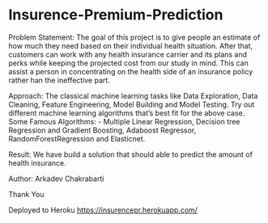 # Insurence-Premium-Prediction

Problem Statement:
The goal of this project is to give people an estimate of how much they need based on their individual health situation. After that, customers can work with any health insurance carrier and its plans and perks while keeping the projected cost from our study in mind. This can assist a person in concentrating on the health side of an insurance policy rather han the ineffective part.

Approach:
The classical machine learning tasks like Data Exploration, Data Cleaning, Feature Engineering, Model Building and Model Testing. Try out different machine learning algorithms that’s best fit for the above case. Some Famous Algorithms: - Multiple Linear Regression, Decision tree Regression and Gradient Boosting, Adaboost Regressor, RandomForestRegression and Elasticnet.

Result:
We have build a solution that should able to predict the amount of health insurance.


Author: Arkadev Chakrabarti

Thank You

Deployed to Heroku https://insurencepr.herokuapp.com/

